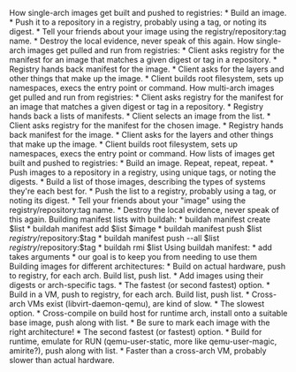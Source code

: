How single-arch images get built and pushed to registries:
	* Build an image.
	* Push it to a repository in a registry, probably using a tag, or noting its digest.
	* Tell your friends about your image using the registry/repository:tag name.
	* Destroy the local evidence, never speak of this again.
How single-arch images get pulled and run from registries:
	* Client asks registry for the manifest for an image that matches a given digest or tag in a repository.
	* Registry hands back manifest for the image.
	* Client asks for the layers and other things that make up the image.
	* Client builds root filesystem, sets up namespaces, execs the entry point or command.
How multi-arch images get pulled and run from registries:
	* Client asks registry for the manifest for an image that matches a given digest or tag in a repository.
	* Registry hands back a lists of manifests.
	* Client selects an image from the list.
	* Client asks registry for the manifest for the chosen image.
	* Registry hands back manifest for the image.
	* Client asks for the layers and other things that make up the image.
	* Client builds root filesystem, sets up namespaces, execs the entry point or command.
How lists of images get built and pushed to registries:
	* Build an image.  Repeat, repeat, repeat.
	* Push images to a repository in a registry, using unique tags, or noting the digests.
	* Build a list of those images, describing the types of systems they're each best for.
	* Push the list to a registry, probably using a tag, or noting its digest.
	* Tell your friends about your "image" using the registry/repository:tag name.
	* Destroy the local evidence, never speak of this again.
Building manifest lists with buildah:
	* buildah manifest create $list
	* buildah manifest add $list $image
	* buildah manifest push $list $registry/$repository:$tag
	* buildah manifest push --all $list $registry/$repository:$tag
	* buildah rmi $list
Using buildah manifest:
	* add takes arguments
	* our goal is to keep you from needing to use them
Building images for different architectures:
	* Build on actual hardware, push to registry, for each arch.  Build list, push list.
		* Add images using their digests or arch-specific tags.
		* The fastest (or second fastest) option.
	* Build in a VM, push to registry, for each arch.  Build list, push list.
		* Cross-arch VMs exist (libvirt-daemon-qemu), are kind of slow.
		* The slowest option.
	* Cross-compile on build host for runtime arch, install onto a suitable base image, push along with list.
		* Be sure to mark each image with the right architecture!
		* The second fastest (or fastest) option.
	* Build for runtime, emulate for RUN (qemu-user-static, more like qemu-user-magic, amirite?), push along with list.
		* Faster than a cross-arch VM, probably slower than actual hardware.
